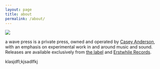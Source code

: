```yaml
---
layout: page
title: about
permalink: /about/
---
```


![](https://www.awavepress.com/assets/AWP-LOGO.jpg)

a wave press is a private press, owned and operated by [Casey Anderson](http://caseyanderson.com/), with an emphasis on experimental work in and around music and sound. Releases are available exclusively from [the label](https://awavepress.bandcamp.com/) and [Erstwhile Records](http://www.erstwhilerecords.com/).

klasjdfl;kjsadlfkj
